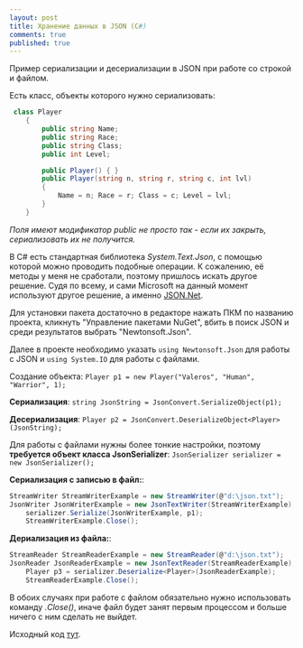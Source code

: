 ```yaml
---
layout: post
title: Хранение данных в JSON (C#)
comments: true
published: true
---
```

Пример сериализации и десериализации в JSON при работе со строкой и файлом.

Есть класс, объекты которого нужно сериализовать:
```C#
 class Player
    {
        public string Name;
        public string Race;
        public string Class;
        public int Level;

        public Player() { }
        public Player(string n, string r, string c, int lvl)
        {
            Name = n; Race = r; Class = c; Level = lvl;
        }
    }
```

*Поля имеют модификатор public не просто так - если их закрыть, сериализовать их не получится.*

В C# есть стандартная библиотека *System.Text.Json*, с помощью которой можно проводить подобные операции. К сожалению, её методы у меня не сработали, поэтому пришлось искать другое решение. Судя по всему, и сами Microsoft на данный момент используют другое решение, а именно [JSON.Net](https://www.newtonsoft.com/json). 

Для установки пакета достаточно в редакторе нажать ПКМ по названию проекта, кликнуть "Управление пакетами NuGet", вбить в поиск JSON и среди результатов выбрать "Newtonsoft.Json". 

Далее в проекте необходимо указать `using Newtonsoft.Json` для работы с JSON и `using System.IO` для работы с файлами.

Создание объекта:
`Player p1 = new Player("Valeros", "Human", "Warrior", 1);`

**Сериализация**:
`string JsonString = JsonConvert.SerializeObject(p1);`

**Десериализация**:
`Player p2 = JsonConvert.DeserializeObject<Player>(JsonString);`

Для работы с файлами нужны более тонкие настройки, поэтому **требуется объект класса JsonSerializer**:
`JsonSerializer serializer = new JsonSerializer();`

**Сериализация с записью в файл:**:
```C#
StreamWriter StreamWriterExample = new StreamWriter(@"d:\json.txt");
JsonWriter JsonWriterExample = new JsonTextWriter(StreamWriterExample);
    serializer.Serialize(JsonWriterExample, p1);
    StreamWriterExample.Close();
```

**Дериализация из файла:**:
```C#
StreamReader StreamReaderExample = new StreamReader(@"d:\json.txt");
JsonReader JsonReaderExample = new JsonTextReader(StreamReaderExample);
    Player p3 = serializer.Deserialize<Player>(JsonReaderExample);
    StreamReaderExample.Close();
```

В обоих случаях при работе с файлом обязательно нужно использовать команду *.Close()*, иначе файл будет занят первым процессом и больше ничего с ним сделать не выйдет.

Исходный код [тут](https://github.com/deadmadara/SaveDataTest/blob/main/TestJSON.cs).

